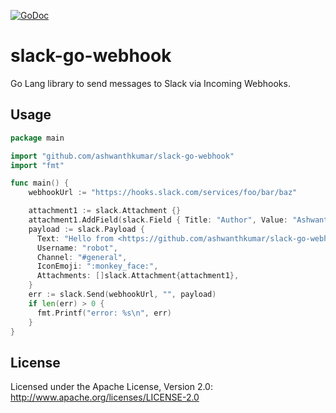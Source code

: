 [![GoDoc](https://godoc.org/github.com/ashwanthkumar/slack-go-webhook?status.svg)](https://godoc.org/github.com/ashwanthkumar/slack-go-webhook)

# slack-go-webhook

Go Lang library to send messages to Slack via Incoming Webhooks.

## Usage
```go
package main

import "github.com/ashwanthkumar/slack-go-webhook"
import "fmt"

func main() {
    webhookUrl := "https://hooks.slack.com/services/foo/bar/baz"

    attachment1 := slack.Attachment {}
    attachment1.AddField(slack.Field { Title: "Author", Value: "Ashwanth Kumar" }).AddField(slack.Field { Title: "Status", Value: "Completed" })
    payload := slack.Payload {
      Text: "Hello from <https://github.com/ashwanthkumar/slack-go-webhook|slack-go-webhook>, a Go-Lang library to send slack webhook messages.\n<https://golangschool.com/wp-content/uploads/golang-teach.jpg|golang-img>",
      Username: "robot",
      Channel: "#general",
      IconEmoji: ":monkey_face:",
      Attachments: []slack.Attachment{attachment1},
    }
    err := slack.Send(webhookUrl, "", payload)
    if len(err) > 0 {
      fmt.Printf("error: %s\n", err)
    }
}
```

## License
Licensed under the Apache License, Version 2.0: http://www.apache.org/licenses/LICENSE-2.0

